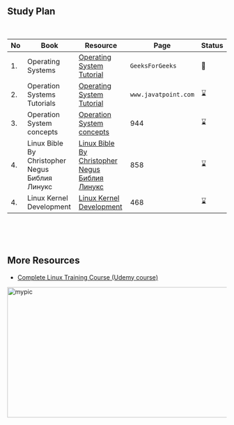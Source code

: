 ## Study Plan

<br />

|No|Book|Resource|Page|Status|
|---|---|---|---|---|
|1.|Operating Systems|[Operating System Tutorial](https://www.geeksforgeeks.org/operating-systems/?ref=ghm)|```GeeksForGeeks```|:book:|
|2.|Operation Systems Tutorials|[Operating System Tutorial](https://www.javatpoint.com/operating-system)|```www.javatpoint.com```|:hourglass:|
|3.| Operation System concepts|[Operation System concepts](https://github.com/abbos0123/Computer-Science-Books/blob/main/Operation-Systems(Linux)/Operating%20System%20Concepts%20(9th%2C2012_12).pdf)|944|:hourglass:|
|4.|Linux Bible By Christopher Negus <br /> Библия Линукс|[Linux Bible By Christopher Negus](https://github.com/abbos0123/Computer-Science-Books/blob/main/Operation-Systems(Linux)/Linux%20Bible%20By%20Christopher%20Negus.pdf) <br /> [Библия Линукс](https://github.com/abbos0123/Computer-Science-Books/blob/main/Operation-Systems(Linux)/%D0%91%D0%B8%D0%B1%D0%BB%D0%B8%D1%8F%20%D0%9B%D0%B8%D0%BD%D1%83%D0%BA%D1%81.pdf)|858|:hourglass:|
|4.|Linux Kernel Development|[Linux Kernel Development](https://github.com/abbos0123/Computer-Science-Books/blob/main/Operation-Systems(Linux)/Linux%20Kernel%20Development%2C%203rd%20Edition.pdf)|468|:hourglass:|

<br />
<br />
<br />

## More Resources 

- [Complete Linux Training Course (Udemy course)](https://www.udemy.com/course/complete-linux-training-course-to-get-your-dream-it-job/)

<img src="https://github.com/abbos0123/Computer-Science-Books/blob/main/x_images/linux-image.jpg" alt="mypic" style="width:550px"  height="300"/>
